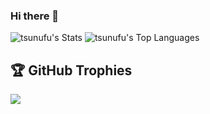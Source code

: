 ### Hi there 👋


![tsunufu's Stats](https://github-readme-stats.vercel.app/api?username=tsunufu&theme=radical&show_icons=true&hide_border=true&count_private=true)
![tsunufu's Top Languages](https://github-readme-stats.vercel.app/api/top-langs/?username=tsunufu&theme=radical&show_icons=true&hide_border=true&layout=compact)

## 🏆 GitHub Trophies
![](https://github-profile-trophy.vercel.app/?username=p-x9&theme=radical&no-frame=false&no-bg=true&margin-w=4)
<!--
**tsunufu/tsunufu** is a ✨ _special_ ✨ repository because its `README.md` (this file) appears on your GitHub profile.

Here are some ideas to get you started:

- 🔭 I’m currently working on ...
- 🌱 I’m currently learning ...
- 👯 I’m looking to collaborate on ...
- 🤔 I’m looking for help with ...
- 💬 Ask me about ...
- 📫 How to reach me: ...
- 😄 Pronouns: ...
- ⚡ Fun fact: ...
-->
